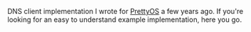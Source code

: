 DNS client implementation I wrote for [PrettyOS](https://sourceforge.net/projects/prettyos/) a few years ago. If you're looking for an easy to understand example implementation, here you go.
